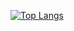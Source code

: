 [![Top Langs](https://github-readme-stats.vercel.app/api/top-langs/?username=wuallenwu&layout=pie)](https://github.com/anuraghazra/github-readme-stats)
